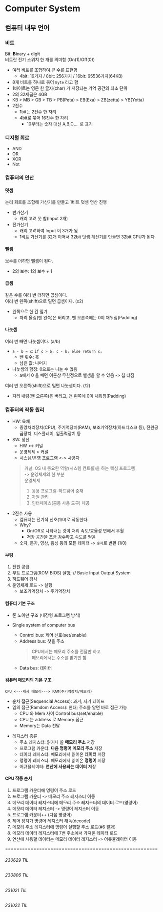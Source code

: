 # Computer System

## 컴퓨터 내부 언어
### 비트
Bit: **Bi**nary + digi**t**<br>
비트란 전기 스위치 한 개를 의미함 (On(1)/Off(0))
- 여러 비트를 조합하여 큰 수를 표현함
    - 4bit: 16가지 / 8bit: 256가지 / 16bit: 65536가지(64KB)
- 8개 비트를 하나로 묶어 `Byte` 라고 함
- 1바이트는 영문 한 글자(char) 가 저장되는 기억 공간의 최소 단위
- 2의 32제곱은 4GB
- KB > MB > GB > TB > PB(Peta) > EB(Exa) > ZB(zetta) > YB(Yotta)
- 2진수
    - 1bit는 2진수 한 자리
    - 4bit로 묶어 16진수 한 자리
        - 10부터는 숫자 대신 A,B,C,... 로 표기

### 디지털 회로
- AND
- OR
- XOR
- Not

### 컴퓨터의 연산
#### 덧셈
논리 회로를 조합해 가산기를 만들고 1비트 덧셈 연산 진행
* 반가산기
    - 캐리 고려 못 함(Input 2개)
* 전가산기
    - 캐리 고려하여 Input 이 3개가 됨
    - 1비트 가산기를 32개 이어서 32bit 덧셈 계산기를 만들면 32bit CPU가 된다

#### 뺄셈
보수를 더하면 뺄셈이 된다.
- 2의 보수: 1의 보수 + 1

#### 곱셈
같은 수를 여러 번 더하면 곱셈이다.<br>
여러 번 왼쪽(shift)으로 밀면 곱셈이다. (x2)
- 왼쪽으로 한 칸 밀기
    - 자리 올림(맨 왼쪽)은 버리고, 맨 오른쪽에는 0이 채워짐(Padding)

#### 나눗셈
여러 번 빼면 나눗셈이다. (a/b)
- `a - b = c`: `if c > b; c - b; else return c;`
    - 뺀 횟수: 몫
    - 남은 값: 나머지
- 나눗셈의 함정: 0으로는 나눌 수 없음
    - a에서 0 을 빼면 이론상 무한정으로 뺼셈을 할 수 있음 -> 칩 터짐

여러 번 오른쪽(shift)으로 밀면 나눗셈이다. (/2)
- 자리 내림(맨 오른쪽)은 버리고, 맨 왼쪽에 0이 채워짐(Padding)

### 컴퓨터의 작동 원리
* HW: 육체 
    * 중앙처리장치(CPU), 주기억장치(RAM), 보조기억장치(하드디스크 등), 전원공급장치, 디스플레이, 입출력장치 등
* SW: 정신
    * HW <-> 커널
    * 운영체제 > 커널
    * 시스템/운영 프로그램 <-> 사용자
    > 커널: OS 내 중요한 역할(시스템 컨트롤)을 하는 핵심 프로그램<br>
    > -> 운영체제의 한 부분 <br>
    > 운영체제
    > 1. 응용 프로그램-하드웨어 중재
    > 2. 자원 관리
    > 3. 인터페이스(공통 사용 도구) 제공
* 2진수 사용
    * 컴퓨터는 전기적 신호(1/0)로 작동한다.
    * Why?
        * On/Off로 나타내는 것이 처리 속도/효율성 면에서 우월 
        * 저장 공간을 조금 감수하고 속도를 얻음
    * 숫자, 문자, 영상, 음성 등의 모든 데이터 -> `숫자`로 변환 (1/0)

#### 부팅
1. 전원 공급
2. 부트 프로그램(ROM BIOS) 실행; // Basic Input Output System
3. 하드웨어 검사
4. 운영체제 로드 -> 실행
    * 보조기억장치 -> 주기억장치

#### 컴퓨터 기본 구조
* 폰 노이만 구조 (내장형 프로그램 방식)


* Single system of computer bus

    - Control bus: 제어 신호(set/enable)
    - Address bus: 찾을 주소<br>
        > CPU에서는 메모리 주소를 전달만 하고<br>
        > 메모리에서는 주소를 받기만 함
    - Data bus: 데이터


#### 컴퓨터 메모리의 기본 구조
```
CPU <---캐시 메모리---> RAM(주기억장치/메모리)
```
- 순차 접근(Sequencial Access): 과거; 자기 테이프
- 임의 접근(Ramdom Access): 현대; 주소를 알면 바로 접근 가능
    - CPU 와 Mem 사이 Control bus(set/enable)
    - CPU 는 address 로 Memory 접근
    - Memory는 Data 전달

* 레지스터 종류
    - 주소 레지스터: 읽거나 쓸 **메모리 주소** 저장
    - 프로그램 카운터: **다음 명령어 메모리 주소** 저장
    - 데이터 레지스터: 메모리에서 읽어온 **데이터** 저장
    - 명령어 레지스터: 메모리에서 읽어온 **명령어** 저장
    - 어큐뮬레이터: **연산에 사용되는 데이터** 저장

#### CPU 작동 순서
1. 프로그램 카운터에 명령어 주소 로드
2. 프로그램 카운터 -> 메모리 주소 레지스터 이동
3. 메모리 데이터 레지스터에 메모리 주소 레지스터의 데이터 로드(명령어)
4. 메모리 데이터 레지스터 -> 명령어 레지스터 이동
5. 프로그램 카운터++ (다음 명령어)
6. 제어 장치가 명령어 레지스터 해독(decode)
7. 메모리 주소 레지스터에 명령어 실행할 주소 로드(#6 결과)
8. 메모리 데이터 레지스터에 7번 주소에서 가져온  데이터 로드
9. 연산에 사용할 데이터는 메모리 데이터 레지스터 -> 어큐뮬레이터 이동


======================================================
###### 230629 TIL
###### 230806 TIL
###### 231021 TIL
###### 231022 TIL
